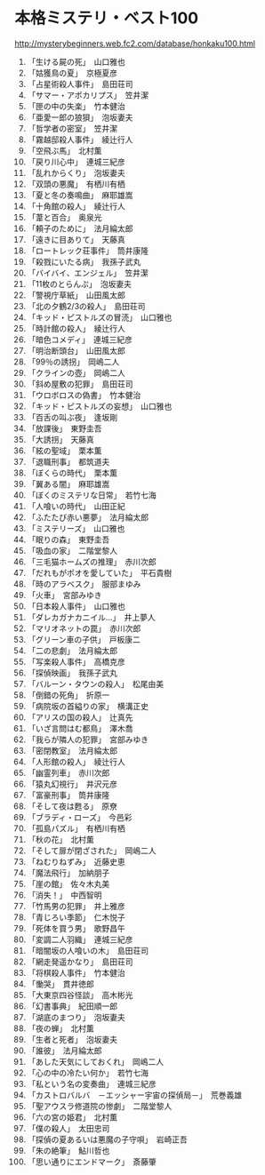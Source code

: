 # 本格ミステリ・ベスト100

http://mysterybeginners.web.fc2.com/database/honkaku100.html

1. 「生ける屍の死」　山口雅也
2. 「姑獲鳥の夏」　京極夏彦
3. 「占星術殺人事件」　島田荘司
4. 「サマー・アポカリプス」　笠井潔
5. 「匣の中の失楽」　竹本健治
6. 「亜愛一郎の狼狽」　泡坂妻夫
7. 「哲学者の密室」　笠井潔
8. 「霧越邸殺人事件」　綾辻行人
9. 「空飛ぶ馬」　北村薫
10. 「戻り川心中」　連城三紀彦
11. 「乱れからくり」　泡坂妻夫
12. 「双頭の悪魔」　有栖川有栖
13. 「夏と冬の奏鳴曲」　麻耶雄嵩
14. 「十角館の殺人」　綾辻行人
15. 「葦と百合」　奥泉光
16. 「頼子のために」　法月綸太郎
17. 「遠きに目ありて」　天藤真
18. 「ロートレック荘事件」　筒井康隆
19. 「殺戮にいたる病」　我孫子武丸
20. 「バイバイ、エンジェル」　笠井潔
21. 「11枚のとらんぷ」　泡坂妻夫
22. 「警視庁草紙」　山田風太郎
23. 「北の夕鶴2/3の殺人」　島田荘司
24. 「キッド・ピストルズの冒涜」　山口雅也
25. 「時計館の殺人」　綾辻行人
26. 「暗色コメディ」　連城三紀彦
27. 「明治断頭台」　山田風太郎
28. 「99％の誘拐」　岡嶋二人
29. 「クラインの壺」　岡嶋二人
30. 「斜め屋敷の犯罪」　島田荘司
31. 「ウロボロスの偽書」　竹本健治
32. 「キッド・ピストルズの妄想」　山口雅也
33. 「百舌の叫ぶ夜」　逢坂剛
34. 「放課後」　東野圭吾
35. 「大誘拐」　天藤真
36. 「絃の聖域」　栗本薫
37. 「退職刑事」　都筑道夫
38. 「ぼくらの時代」　栗本薫
39. 「翼ある闇」　麻耶雄嵩
40. 「ぼくのミステリな日常」　若竹七海
41. 「人喰いの時代」　山田正紀
42. 「ふたたび赤い悪夢」　法月綸太郎
43. 「ミステリーズ」　山口雅也
44. 「眠りの森」　東野圭吾
45. 「吸血の家」　二階堂黎人
46. 「三毛猫ホームズの推理」　赤川次郎
47. 「だれもがポオを愛していた」　平石貴樹
48. 「時のアラベスク」　服部まゆみ
49. 「火車」　宮部みゆき
50. 「日本殺人事件」　山口雅也
51. 「ダレカガナカニイル…」　井上夢人
52. 「マリオネットの罠」　赤川次郎
53. 「グリーン車の子供」　戸板康二
54. 「二の悲劇」　法月綸太郎
55. 「写楽殺人事件」　高橋克彦
56. 「探偵映画」　我孫子武丸
57. 「バルーン・タウンの殺人」　松尾由美
58. 「倒錯の死角」　折原一
59. 「病院坂の首縊りの家」　横溝正史
60. 「アリスの国の殺人」　辻真先
61. 「いざ言問はむ都鳥」　澤木喬
62. 「我らが隣人の犯罪」　宮部みゆき
63. 「密閉教室」　法月綸太郎
64. 「人形館の殺人」　綾辻行人
65. 「幽霊列車」　赤川次郎
66. 「猿丸幻視行」　井沢元彦
67. 「富豪刑事」　筒井康隆
68. 「そして夜は甦る」　原尞
69. 「ブラディ・ローズ」　今邑彩
70. 「孤島パズル」　有栖川有栖
71. 「秋の花」　北村薫
72. 「そして扉が閉ざされた」　岡嶋二人
73. 「ねむりねずみ」　近藤史恵
74. 「魔法飛行」　加納朋子
75. 「崖の館」　佐々木丸美
76. 「消失！」　中西智明
77. 「竹馬男の犯罪」　井上雅彦
78. 「青じろい季節」　仁木悦子
79. 「死体を買う男」　歌野昌午
80. 「変調二人羽織」　連城三紀彦
81. 「暗闇坂の人喰いの木」　島田荘司
82. 「網走発遥かなり」　島田荘司
83. 「将棋殺人事件」　竹本健治
84. 「慟哭」　貫井徳郎
85. 「大東京四谷怪談」　高木彬光
86. 「幻書事典」　紀田順一郎
87. 「湖底のまつり」　泡坂妻夫
88. 「夜の蝉」　北村薫
89. 「生者と死者」　泡坂妻夫
90. 「誰彼」　法月綸太郎
91. 「あした天気にしておくれ」　岡嶋二人
92. 「心の中の冷たい何か」　若竹七海
93. 「私という名の変奏曲」　連城三紀彦
94. 「カストロバルバ　－エッシャー宇宙の探偵局－」　荒巻義雄
95. 「聖アウスラ修道院の惨劇」　二階堂黎人
96. 「六の宮の姫君」　北村薫
97. 「僕の殺人」　太田忠司
98. 「探偵の夏あるいは悪魔の子守唄」　岩崎正吾
99. 「朱の絶筆」　鮎川哲也
100. 「思い通りにエンドマーク」　斎藤肇
